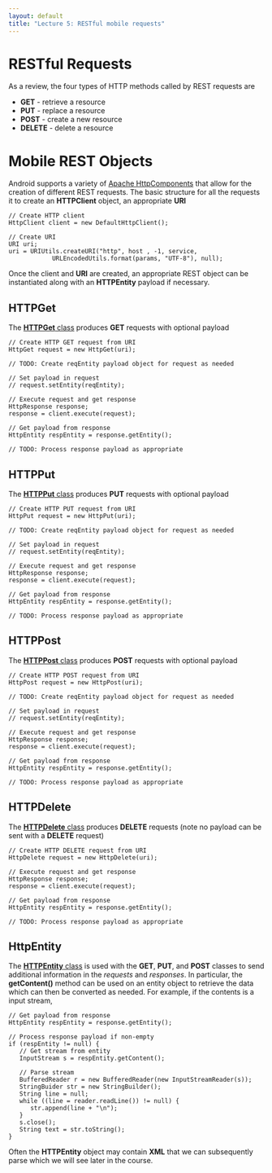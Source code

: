 ```yaml
---
layout: default
title: "Lecture 5: RESTful mobile requests"
---
```


RESTful Requests
================

As a review, the four types of HTTP methods called by REST requests are

-   **GET** - retrieve a resource
-   **PUT** - replace a resource
-   **POST** - create a new resource
-   **DELETE** - delete a resource

Mobile REST Objects
===================

Android supports a variety of [Apache HttpComponents](http://hc.apache.org/) that allow for the creation of different REST requests. The basic structure for all the requests it to create an **HTTPClient** object, an appropriate **URI**

    // Create HTTP client
    HttpClient client = new DefaultHttpClient();

    // Create URI
    URI uri;
    uri = URIUtils.createURI("http", host , -1, service, 
                URLEncodedUtils.format(params, "UTF-8"), null);

Once the client and **URI** are created, an appropriate REST object can be instantiated along with an **HTTPEntity** payload if necessary.

HTTPGet
-------

The [**HTTPGet** class](http://developer.android.com/reference/org/apache/http/client/methods/HttpGet.html) produces **GET** requests with optional payload

    // Create HTTP GET request from URI
    HttpGet request = new HttpGet(uri);

    // TODO: Create reqEntity payload object for request as needed  

    // Set payload in request
    // request.setEntity(reqEntity);

    // Execute request and get response
    HttpResponse response;
    response = client.execute(request);

    // Get payload from response
    HttpEntity respEntity = response.getEntity();

    // TODO: Process response payload as appropriate

HTTPPut
-------

The [**HTTPPut** class](http://developer.android.com/reference/org/apache/http/client/methods/HttpPut.html) produces **PUT** requests with optional payload

    // Create HTTP PUT request from URI
    HttpPut request = new HttpPut(uri);

    // TODO: Create reqEntity payload object for request as needed  

    // Set payload in request
    // request.setEntity(reqEntity);

    // Execute request and get response
    HttpResponse response;
    response = client.execute(request);

    // Get payload from response
    HttpEntity respEntity = response.getEntity();

    // TODO: Process response payload as appropriate

HTTPPost
--------

The [**HTTPPost** class](http://developer.android.com/reference/org/apache/http/client/methods/HttpPost.html) produces **POST** requests with optional payload

    // Create HTTP POST request from URI
    HttpPost request = new HttpPost(uri);

    // TODO: Create reqEntity payload object for request as needed  

    // Set payload in request
    // request.setEntity(reqEntity);

    // Execute request and get response
    HttpResponse response;
    response = client.execute(request);

    // Get payload from response
    HttpEntity respEntity = response.getEntity();

    // TODO: Process response payload as appropriate

HTTPDelete
----------

The [**HTTPDelete** class](http://developer.android.com/reference/org/apache/http/client/methods/HttpDelete.html) produces **DELETE** requests (note no payload can be sent with a **DELETE** request)

    // Create HTTP DELETE request from URI
    HttpDelete request = new HttpDelete(uri);

    // Execute request and get response
    HttpResponse response;
    response = client.execute(request);

    // Get payload from response
    HttpEntity respEntity = response.getEntity();

    // TODO: Process response payload as appropriate

HttpEntity
----------

The [**HTTPEntity** class](http://developer.android.com/reference/org/apache/http/HttpEntity.html) is used with the **GET**, **PUT**, and **POST** classes to send additional information in the *requests* and *responses*. In particular, the **getContent()** method can be used on an entity object to retrieve the data which can then be converted as needed. For example, if the contents is a input stream,

	// Get payload from response
	HttpEntity respEntity = response.getEntity();
	
	// Process response payload if non-empty
	if (respEntity != null) {
	   // Get stream from entity
	   InputStream s = respEntity.getContent();
	   
	   // Parse stream
	   BufferedReader r = new BufferedReader(new InputStreamReader(s));
	   StringBuider str = new StringBuilder();
	   String line = null;
	   while ((line = reader.readLine()) != null) {
	      str.append(line + "\n");
	   }
	   s.close();
	   String text = str.toString();
	}
	   
Often the **HTTPEntity** object may contain **XML** that we can subsequently parse which we will see later in the course.